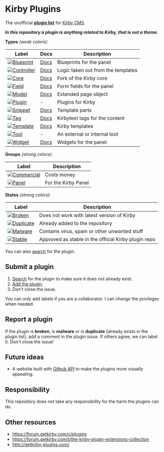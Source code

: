# Kirby Plugins

The unofficial **[plugin list](https://github.com/jenstornell/kirby-plugins/issues)** for [Kirby CMS](https://getkirby.com/).

***In this repository a plugin is anything related to Kirby, that is not a theme.***

**Types** *(weak colors)*:

| Label      | Docs| Description
| -----------|---|---
| [![Blueprint](https://cdn.rawgit.com/jenstornell/kirby-plugins/master/labels/blueprint.svg)](https://github.com/jenstornell/kirby-plugins/issues?q=is%3Aissue+is%3Aopen+label%3ABlueprint) | [Docs](https://getkirby.com/docs/panel/blueprints) | Blueprints for the panel
| [![Controller](https://cdn.rawgit.com/jenstornell/kirby-plugins/master/labels/controller.svg)](https://github.com/jenstornell/kirby-plugins/issues?q=is%3Aissue+is%3Aopen+label%3AController) | [Docs](https://getkirby.com/docs/templates/controllers) | Logic taken out from the templates
| [![Core](https://cdn.rawgit.com/jenstornell/kirby-plugins/master/labels/core.svg)](https://github.com/jenstornell/kirby-plugins/issues?q=is%3Aissue+is%3Aopen+label%3ACore) | [Docs](https://getkirby.com/docs) | Fork of the Kirby core
| [![Field](https://cdn.rawgit.com/jenstornell/kirby-plugins/master/labels/field.svg)](https://github.com/jenstornell/kirby-plugins/issues?q=is%3Aissue+is%3Aopen+label%3AField) | [Docs](https://getkirby.com/docs/panel/developers/custom-form-fields) | Form fields for the panel
| [![Model](https://cdn.rawgit.com/jenstornell/kirby-plugins/master/labels/model.svg)](https://github.com/jenstornell/kirby-plugins/issues?q=is%3Aissue+is%3Aopen+label%3AModel) | [Docs](https://getkirby.com/docs/templates/models) | Extended page object
| [![Plugin](https://cdn.rawgit.com/jenstornell/kirby-plugins/master/labels/plugin.svg)](https://github.com/jenstornell/kirby-plugins/issues?q=is%3Aissue+is%3Aopen+label%3APlugin) | - |Plugins for Kirby
| [![Snippet](https://cdn.rawgit.com/jenstornell/kirby-plugins/master/labels/snippet.svg)](https://github.com/jenstornell/kirby-plugins/issues?q=is%3Aissue+is%3Aopen+label%3ASnippet) | [Docs](https://getkirby.com/docs/templates/snippets) | Template parts
| [![Tag](https://cdn.rawgit.com/jenstornell/kirby-plugins/master/labels/tag.svg)](https://github.com/jenstornell/kirby-plugins/issues?q=is%3Aissue+is%3Aopen+label%3ATag) | [Docs](https://getkirby.com/docs/advanced/kirbytext) | Kirbytext tags for the content
| [![Template](https://cdn.rawgit.com/jenstornell/kirby-plugins/master/labels/template.svg)](https://github.com/jenstornell/kirby-plugins/issues?q=is%3Aissue+is%3Aopen+label%3ATemplate) | [Docs](https://getkirby.com/docs/templates/hello-world) | Kirby templates
| [![Tool](https://cdn.rawgit.com/jenstornell/kirby-plugins/master/labels/tool.svg)](https://github.com/jenstornell/kirby-plugins/issues?q=is%3Aissue+is%3Aopen+label%3ATool) | - | An external or internal tool
| [![Widget](https://cdn.rawgit.com/jenstornell/kirby-plugins/master/labels/widget.svg)](https://github.com/jenstornell/kirby-plugins/issues?q=is%3Aissue+is%3Aopen+label%3AWidget) | [Docs](https://getkirby.com/docs/panel/developers/widgets) | Widgets for the panel

**Groups** *(strong colors)*:

| Label      | Description 
| -----------|---
| [![Commercial](https://cdn.rawgit.com/jenstornell/kirby-plugins/master/labels/commercial.svg)](https://github.com/jenstornell/kirby-plugins/issues?q=is%3Aissue+is%3Aopen+label%3ACommercial) | Costs money
| [![Panel](https://cdn.rawgit.com/jenstornell/kirby-plugins/master/labels/panel.svg)](https://github.com/jenstornell/kirby-plugins/issues?q=is%3Aissue+is%3Aopen+label%3APanel) | For the Kirby Panel

**States** *(strong colors)*:

| Label      | Description 
| -----------|---
| [![Broken](https://cdn.rawgit.com/jenstornell/kirby-plugins/master/labels/broken.svg)](https://github.com/jenstornell/kirby-plugins/issues?q=is%3Aissue+is%3Aopen+label%3ABroken) | Does not work with latest version of Kirby
| [![Duplicate](https://cdn.rawgit.com/jenstornell/kirby-plugins/master/labels/duplicate.svg)](https://github.com/jenstornell/kirby-plugins/issues?q=is%3Aissue+is%3Aopen+label%3ADuplicate)  | Already added to the repository
| [![Malware](https://cdn.rawgit.com/jenstornell/kirby-plugins/master/labels/malware.svg)](https://github.com/jenstornell/kirby-plugins/issues?q=is%3Aissue+is%3Aopen+label%3AMalware)    | Contains virus, spam or other unwanted stuff
| [![Stable](https://cdn.rawgit.com/jenstornell/kirby-plugins/master/labels/stable.svg)](https://github.com/jenstornell/kirby-plugins/issues?q=is%3Aissue+is%3Aopen+label%3AStable)     | Approved as stable in the official Kirby plugin repo

You can also [search](https://github.com/jenstornell/kirby-plugins/issues) for the plugin.

## Submit a plugin

1. [Search](https://github.com/jenstornell/kirby-plugins/issues) for the plugin to make sure it does not already exist.
1. [Add the plugin](https://github.com/jenstornell/kirby-plugins/issues/new).
1. Don't close the issue.

You can only add labels if you are a collaborator. I can change the privileges when needed.

## Report a plugin

If the plugin is **broken**, is **malware** or is **duplicate** (already exists in the plugin list), add a comment in the plugin issue. If others agree, we can label it. Don't close the issue!

## Future ideas

- A website built with [Github API](https://developer.github.com/v3/issues/) to make the plugins more visually appealing.

## Responsibility

This repository does not take any responsibility for the harm the plugins can do. 

## Other resources

- https://forum.getkirby.com/c/plugins
- https://forum.getkirby.com/t/the-kirby-plugin-extensions-collection
- http://getkirby-plugins.com/
